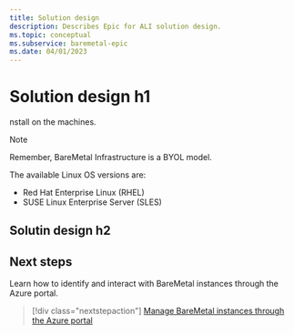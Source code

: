 ```yaml
---
title: Solution design
description: Describes Epic for ALI solution design.
ms.topic: conceptual
ms.subservice: baremetal-epic
ms.date: 04/01/2023
---
```


#  Solution design h1

nstall on the machines.

>[!NOTE]
>Remember, BareMetal Infrastructure is a BYOL model.

The available Linux OS versions are:
- Red Hat Enterprise Linux (RHEL)
- SUSE Linux Enterprise Server (SLES)

## Solutin design h2



## Next steps

Learn how to identify and interact with BareMetal instances through the Azure portal.

> [!div class="nextstepaction"]
> [Manage BareMetal instances through the Azure portal](../../connect-baremetal-infrastructure.md)

